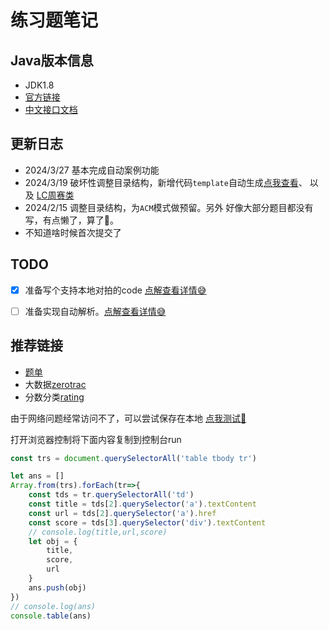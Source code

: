 # 练习题笔记

## Java版本信息

- JDK1.8
- [官方链接](https://leetcode.cn/)
- [中文接口文档](https://www.matools.com/api/java8)

## 更新日志




- 2024/3/27 基本完成自动案例功能
- 2024/3/19 破坏性调整目录结构，新增代码`template`自动生成[点我查看](./main/java/code_generation/contest/Problem.java)、 以及 [LC周赛类](./main/java/code_generation/crwal/leetcode/WeekContest.java )
- 2024/2/15 调整目录结构，为`ACM`模式做预留。另外 好像大部分题目都没有写，有点懒了，算了🤣。
- 不知道啥时候首次提交了




## TODO
 - [x] 准备写个支持本地对拍的code [点解查看详情😅](./main/java/code_generation/utils/readme.md)
 - [ ] 准备实现自动解析。[点解查看详情😅](main/java/code_generation/crwal/readme.md)





## 推荐链接

- [题单](https://doocs.gitee.io/leetcode/tags.html)
- 大数据[zerotrac](https://zerotrac.github.io/leetcode_problem_rating/#/)
- 分数分类[rating](https://huxulm.github.io/lc-rating/)



由于网络问题经常访问不了，可以尝试保存在本地 [点我测试🚀](https://huxulm.github.io/lc-rating/)

打开浏览器控制将下面内容复制到控制台run

```js
const trs = document.querySelectorAll('table tbody tr')

let ans = []
Array.from(trs).forEach(tr=>{
	const tds = tr.querySelectorAll('td')
	const title = tds[2].querySelector('a').textContent
	const url = tds[2].querySelector('a').href
	const score = tds[3].querySelector('div').textContent
	// console.log(title,url,score)
	let obj = {
		title,
		score,
		url
	}
	ans.push(obj)
})
// console.log(ans)
console.table(ans)

```

